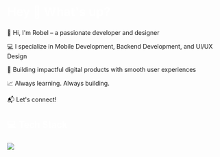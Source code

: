  <h1 align="left" style="color:white;" >Hey 👋 What's up?</h1>

###

<p align="left">👋 Hi, I'm Robel – a passionate developer and designer
 
💻 I specialize in Mobile Development, Backend Development, and UI/UX Design

🚀 Building impactful digital products with smooth user experiences

📈 Always learning. Always building.

📬 Let's connect!
</p>

###

<h2 align="left" style="color:white;" >💻 Tech Stack</h2>

###

<div align="left">
  <a href="#">
    <img src="https://skillicons.dev/icons?i=flutter,dart,python,javascript,typescript,nodejs,expressjs,mongodb,mysql,firebase,supabase,react,next&theme=dark" />
  </a>
 
</div>

###







 






  
 
